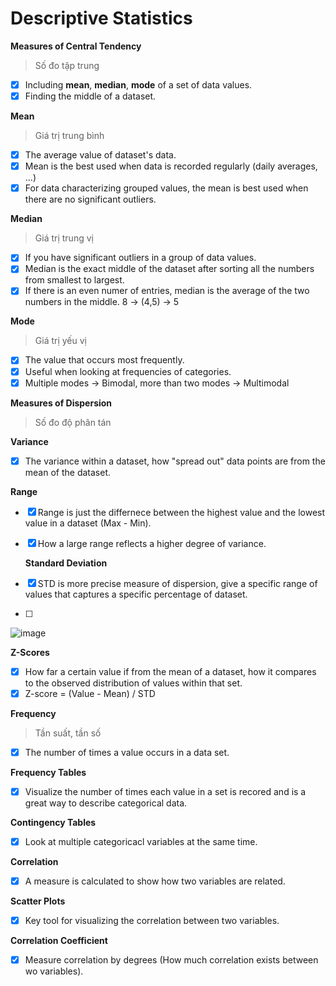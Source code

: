 # Descriptive Statistics

**Measures of Central Tendency**
> Số đo tập trung
- [x] Including **mean**, **median**, **mode** of a set of data values.
- [x] Finding the middle of a dataset.

**Mean**
> Giá trị trung bình
- [x] The average value of dataset's data.
- [x] Mean is the best used when data is recorded regularly (daily averages, ...)
- [x] For data characterizing grouped values, the mean is best used when there are no significant outliers.

**Median**
> Giá trị trung vị
- [x] If you have significant outliers in a group of data values.
- [x] Median is the exact middle of the dataset after sorting all the numbers from smallest to largest.
- [x] If there is an even numer of entries, median is the average of the two numbers in the middle. 8 -> (4,5) -> 5

**Mode**
> Giá trị yếu vị
- [x] The value that occurs most frequently.
- [x] Useful when looking at frequencies of categories.
- [x] Multiple modes -> Bimodal, more than two modes -> Multimodal

**Measures of Dispersion**
> Số đo độ phân tán

**Variance**
- [x] The variance within a dataset, how "spread out" data points are from the mean of the dataset.

**Range**
- [x] Range is just the differnece between the highest value and the lowest value in a dataset (Max - Min).
- [x] How a large range reflects a higher degree of variance.

  **Standard Deviation**
- [x] STD is more precise measure of dispersion, give a specific range of values that captures a specific percentage of dataset.
- [ ] 
![image](https://github.com/khoaht312/statistics-in-a-nutshell/assets/69152064/1465c06b-6790-4b71-a2b2-132e1d06ab5c)

**Z-Scores**
- [x] How far a certain value if from the mean of a dataset, how it compares to the observed distribution of values within that set.
- [x] Z-score = (Value - Mean) / STD

**Frequency**
> Tần suất, tần số
- [x] The number of times a value occurs in a data set.

**Frequency Tables**
- [x] Visualize the number of times each value in a set is recored and is a great way to describe categorical data.

**Contingency Tables**
- [x] Look at multiple categoricacl variables at the same time.

**Correlation**
- [x] A measure is calculated to show how two variables are related.

**Scatter Plots**
- [x] Key tool for visualizing the correlation between two variables.

**Correlation Coefficient**
- [x] Measure correlation by degrees (How much correlation exists between wo variables).
